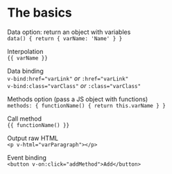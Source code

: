 # The basics

Data option: return an object with variables  
`data() { return { varName: 'Name' } }`  

Interpolation  
`{{ varName }}`  

Data binding  
`v-bind:href="varLink"` _or_ `:href="varLink"`  
`v-bind:class="varClass"` _or_ `:class="varClass"`  

Methods option (pass a JS object with functions)  
`methods: { functionName() { return this.varName } }`  

Call method  
`{{ functionName() }}`  

Output raw HTML  
`<p v-html="varParagraph"></p>`  

Event binding  
`<button v-on:click="addMethod">Add</button>`
